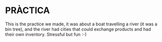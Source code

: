 # PRÀCTICA
This is the practice we made, it was about a boat travelling a river (it was a bin tree), and the river had cities that could exchange products and had their own inventory. Stressful but fun :-)
